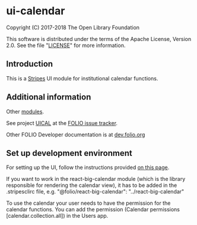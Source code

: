 # ui-calendar

Copyright (C) 2017-2018 The Open Library Foundation

This software is distributed under the terms of the Apache License,
Version 2.0. See the file "[LICENSE](LICENSE)" for more information.

## Introduction

This is a [Stripes](https://github.com/folio-org/stripes-core/) UI module
for institutional calendar functions.

## Additional information

Other [modules](https://dev.folio.org/source-code/#client-side).

See project [UICAL](https://issues.folio.org/browse/UICAL)
at the [FOLIO issue tracker](https://dev.folio.org/community/guide-issues).

Other FOLIO Developer documentation is at [dev.folio.org](https://dev.folio.org/)

## Set up development environment

For setting up the UI, follow the instructions provided [on this page](https://github.com/folio-org/stripes-core/blob/master/doc/new-development-setup.md).

If you want to work in the react-big-calendar module (which is the library responsible for rendering the calendar view), it has to be added in the .stripesclirc file, e.g. "@folio/react-big-calendar": "../react-big-calendar"

To use the calendar your user needs to have the permission for the calendar functions. You can add the permission (Calendar permissions [calendar.collection.all]) in the Users app.
